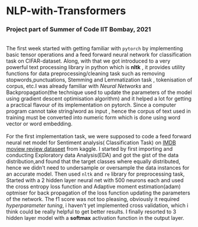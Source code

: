# NLP-with-Transformers
### Project part of Summer of Code IIT Bombay, 2021
\
The first week started with getting familiar with `pytorch` by implementing basic tensor operations and a feed forward neural network for classification task on CIFAR-dataset. Along, with that we got introduced to a very powerful text processing library in python which is **nltk** , it provides utility functions for data preprocessing/cleaning task such as removing stopwords,punctuations, Stemming and Lemmatization task , tokenisation of corpus, etc.I was already familiar with _Neural Networks_ and Backpropagation(the technique used to update the parameters of the model using gradient descent optimisation algorithm) and it helped a lot for getting a practical flavour of its implementation on pytorch. Since a computer program cannot take string/word as input , hence the corpus of text used in training must be converted into numeric form which is done using word vector or word embedding. 
\
<br/>
For the first implementation task, we were supposed to code a feed forward neural net model for Sentiment analysis( Classification Task) on [IMDB moview review dataseet](https://www.kaggle.com/lakshmi25npathi/imdb-dataset-of-50k-movie-reviews) from kaggle. I started by first importing and conducting Exploratory data Analysis(EDA) and got the gist of the data distribution,and found that the target classes where equally distributed, hence we didn't need to undersample or oversample the data instances for an accurate model. Then used `nltk` and `re` library for preprocessing task, Started with a 2 hidden layer neural net with 500 neurons each and used the cross entropy loss function and Adaptive moment estimation(adam) optmiser for back propagation of the loss function updating the parameters of the network. The f1 score was not too pleasing, obviously it required _hyperparameter tuning_, i haven't yet implemented cross validation, which i think could be really helpful to get better results. I finally resorted to 3 hidden layer model with a **softmax** activation function in the output layer. 
